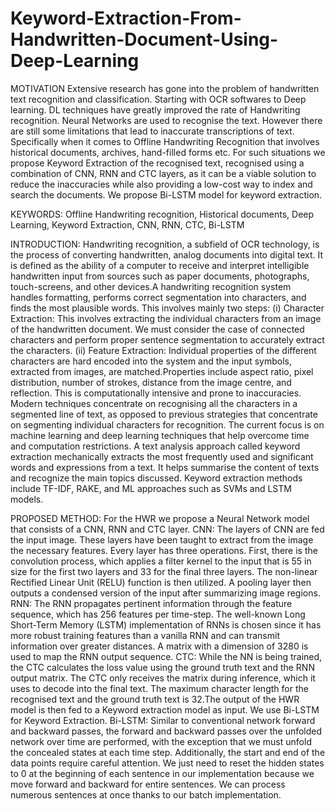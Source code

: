 # Keyword-Extraction-From-Handwritten-Document-Using-Deep-Learning

MOTIVATION
Extensive research has gone into the problem of handwritten text recognition and classification. Starting with OCR softwares to Deep learning. DL techniques have greatly improved the rate of Handwriting recognition. Neural Networks are used to recognise the text. However there are still some limitations that lead to inaccurate transcriptions of text. Specifically when it comes to Offline Handwriting Recognition that involves historical documents, archives, hand-filled forms etc. For such situations we propose Keyword Extraction of the recognised text, recognised using a combination of CNN, RNN and CTC layers, as it can be a viable solution to reduce the inaccuracies while also providing a low-cost way to index and search the documents. We propose Bi-LSTM model for keyword extraction.

KEYWORDS:
Offline Handwriting recognition, Historical documents, Deep Learning, Keyword Extraction, CNN, RNN, CTC, Bi-LSTM

INTRODUCTION:
Handwriting recognition, a subfield of OCR technology, is the process of converting handwritten, analog documents into digital text. It is defined as the ability of a computer to receive and interpret intelligible handwritten input from sources such as paper documents, photographs, touch-screens, and other devices.A handwriting recognition system handles formatting, performs correct segmentation into characters, and finds the most plausible words. This involves mainly two steps: (i) Character Extraction: This involves extracting the individual characters from an image of the handwritten document. We must consider the case of connected characters and perform proper sentence segmentation to accurately extract the characters. (ii) Feature Extraction: Individual properties of the different characters are hard encoded into the system and the input symbols, extracted from images, are matched.Properties include aspect ratio, pixel distribution, number of strokes, distance from the image centre, and reflection. This is computationally intensive and prone to inaccuracies. Modern techniques concentrate on recognising all the characters in a segmented line of text, as opposed to previous strategies that concentrate on segmenting individual characters for recognition. The current focus is on machine learning and deep learning techniques that help overcome time and computation restrictions. A text analysis approach called keyword extraction mechanically extracts the most frequently used and significant words and expressions from a text. It helps summarise the content of texts and recognize the main topics discussed. Keyword extraction methods include TF-IDF, RAKE, and ML approaches such as SVMs and LSTM models.

PROPOSED METHOD:
For the HWR we propose a Neural Network model that consists of a CNN, RNN and CTC layer. CNN: The layers of CNN are fed the input image. These layers have been taught to extract from the image the necessary features. Every layer has three operations. First, there is the convolution process, which applies a filter kernel to the input that is 55 in size for the first two layers and 33 for the final three layers. The non-linear Rectified Linear Unit (RELU) function is then utilized. A pooling layer then outputs a condensed version of the input after summarizing image regions. RNN: The RNN propagates pertinent information through the feature sequence, which has 256 features per time-step. The well-known Long Short-Term Memory (LSTM) implementation of RNNs is chosen since it has more robust training features than a vanilla RNN and can transmit information over greater distances. A matrix with a dimension of 3280 is used to map the RNN output sequence. CTC: While the NN is being trained, the CTC calculates the loss value using the ground truth text and the RNN output matrix. The CTC only receives the matrix during inference, which it uses to decode into the final text. The maximum character length for the recognised text and the ground truth text is 32.The output of the HWR model is then fed to a Keyword extraction model as input. We use Bi-LSTM for Keyword Extraction. Bi-LSTM: Similar to conventional network forward and backward passes, the forward and backward passes over the unfolded network over time are performed, with the exception that we must unfold the concealed states at each time step. Additionally, the start and end of the data points require careful attention. We just need to reset the hidden states to 0 at the beginning of each sentence in our implementation because we move forward and backward for entire sentences. We can process numerous sentences at once thanks to our batch implementation.
